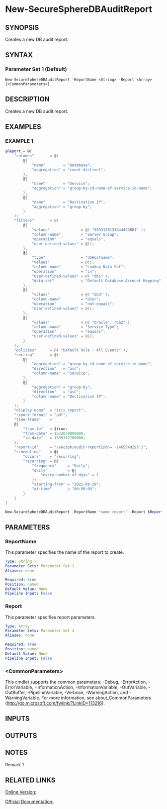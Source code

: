 ﻿# New-SecureSphereDBAuditReport

## SYNOPSIS
Creates a new DB audit report.

## SYNTAX

### Parameter Set 1 (Default)
```
New-SecureSphereDBAuditReport -ReportName <String> -Report <Array> [<CommonParameters>]
```

## DESCRIPTION
Creates a new DB audit report.

## EXAMPLES

### EXAMPLE 1

```powershell
$Report = @{
    "columns"       = @(
        @{
            "name"        = "Database";
            "aggregation" = "count-distinct";
        },
        @{
            "name"        = "Service";
            "aggregation" = "group-by-id-name-of-service-id-name";
        },
        @{
            "name"        = "Destination IP";
            "aggregation" = "group-by";
        }
    );
    "filters"       = @(
        @{
            "values"              = @( "5593158133644499881" );
            "column-name"         = "Server Group";
            "operation"           = "equals";
            "user-defined-values" = @();
        },
        @{
            "type"                = "dbHostname";
            "values"              = @();
            "column-name"         = "Lookup Data Set";
            "operation"           = "in";
            "user-defined-values" = @( "db1" );
            "data-set"            = "Default Database Account Mapping"
        },
        @{
            "values"              = @( "ddd" );
            "column-name"         = "User";
            "operation"           = "not-equals";
            "user-defined-values" = @();
        },
        @{
            "values"              = @( "Oracle", "Db2" );
            "column-name"         = "Service Type";
            "operation"           = "equals";
            "user-defined-values" = @();
        }
    );
    "policies"      = @( "Default Rule - All Events" );
    "sorting"       = @(
        @{
            "aggregation" = "group-by-id-name-of-service-id-name";
            "direction"   = "asc";
            "column-name" = "Service";
        },
        @{
            "aggregation" = "group-by";
            "direction"   = "asc";
            "column-name" = "Destination IP";
        }
    );
    "display-name"  = "iris_report";
    "report-format" = "pdf";
    "time-frame"    =
    @{
        "from-to"   = $true;
        "from-date" = 1533070800000;
        "to-date"   = 1535317200000;
    };
    "report-id"     = "/secsph/audit-report[@dn='-1465549295']";
    "scheduling"    = @{
        "occurs"    = "recurring";
        "recurring" = @{
            "frequency"     = "Daily";
            "daily"         = @{
                "every-number-of-days" = 1
            };
            "starting-from" = "2021-08-29";
            "at-time"       = "00:00:00";
        }
    }
}

New-SecureSphereDBAuditReport -ReportName "some report" -Report $Report
```

## PARAMETERS

### ReportName
This parameter specifies the name of the report to create.

```yaml
Type: String
Parameter Sets: Parameter Set 1
Aliases: none

Required: true
Position: named
Default Value: None
Pipeline Input: False
```

### Report
This parameter specifies report parameters.

```yaml
Type: Array
Parameter Sets: Parameter Set 1
Aliases: none

Required: true
Position: named
Default Value: None
Pipeline Input: False
```

### \<CommonParameters\>
This cmdlet supports the common parameters: -Debug, -ErrorAction, -ErrorVariable, -InformationAction, -InformationVariable, -OutVariable, -OutBuffer, -PipelineVariable, -Verbose, -WarningAction, and -WarningVariable. For more information, see about_CommonParameters (http://go.microsoft.com/fwlink/?LinkID=113216).

## INPUTS

## OUTPUTS

## NOTES

Remark 1

## RELATED LINKS

[Online Version:](https://github.com/akshinmustafayev/Documentation/MD)

[Official Documentation:](https://docs.imperva.com/bundle/v13.6-api-reference-guide/page/70927.htm)



